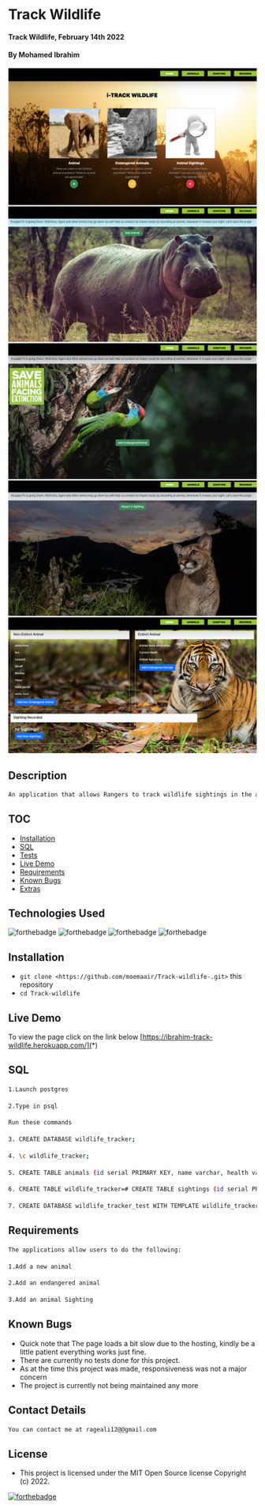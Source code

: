 # Track Wildlife
#### Track Wildlife, February 14th 2022
#### By **Mohamed Ibrahim**
![](screenshots/screenshot1.png)
![](screenshots/screenshot2.png)
![](screenshots/screenshot3.png)
![](screenshots/screenshot4.png)
![](screenshots/screenshot5.png)
## Description

```bash
An application that allows Rangers to track wildlife sightings in the area.
```

## TOC

- [Installation](#Installation)
- [SQL](#SQL)
- [Tests](#Tests)
- [Live Demo](#Tests)
- [Requirements](#Requirements)
- [Known Bugs](#Requirements)
- [Extras](#extras)



## Technologies Used
![forthebadge](https://img.shields.io/badge/Tool-made%20in%20java-brightgreen)
![forthebadge](https://img.shields.io/badge/Ui-Handlesbars-orange)
![forthebadge](https://img.shields.io/badge/Ui-CSS-blue)
![forthebadge](https://img.shields.io/badge/REST-SparkJava-lightgrey)

## Installation
* `git clone <https://github.com/moemaair/Track-wildlife-.git>` this repository
* `cd Track-wildlife`


## Live Demo
To view the page click on the link below
 [https://ibrahim-track-wildlife.herokuapp.com/](*)


## SQL
```bash
1.Launch postgres

2.Type in psql

Run these commands

3. CREATE DATABASE wildlife_tracker;

4. \c wildlife_tracker;

5. CREATE TABLE animals (id serial PRIMARY KEY, name varchar, health varchar, age varchar, type varchar);

6. CREATE TABLE wildlife_tracker=# CREATE TABLE sightings (id serial PRIMARY KEY, animal_id int, location varchar, ranger_name varchar, timestamp timestamp);

7. CREATE DATABASE wildlife_tracker_test WITH TEMPLATE wildlife_tracker;

```
## Requirements
```bash
The applications allow users to do the following:

1.Add a new animal
 
2.Add an endangered animal

3.Add an animal Sighting

```

## Known Bugs
- Quick note that The page loads a bit slow due to the hosting, kindly be a little patient everything works just fine.
- There are currently no tests done for this project.
- As at the time this project was made, responsiveness was not a major concern 
- The project is currently not being maintained any more 



## Contact Details
```bash
You can contact me at rageali12@@gmail.com
```

## License
- This project is licensed under the MIT Open Source license Copyright (c) 2022. 

[![forthebadge](https://img.shields.io/badge/@Twitter-handle-blue)](https://twitter.com/codingin254)
